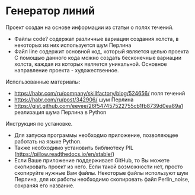 # Генератор линий
Проект создан на основе информации из статьи о полях течений.
- Файлы code? содержат различные вариации создания холста, в некоторых из них используется шум Перлина
- Файл line содержит основной код, который является целью проекта
С помощью данного кода можно создать бесконечные вариации холста, каждая из которых является уникальной. Основное направление проекта - художественное.

Использованные материалы: 
- https://habr.com/ru/company/skillfactory/blog/524656/ поля течений
- https://habr.com/ru/post/342906/ шум Перлина
- https://gist.github.com/eevee/26f547457522755cb1fb8739d0ea89a1 реализация шума Перлина в Python

Инструкция по установке.
- Для запуска программы необходмо приложение, позволяющее работать на языке Python. 
- Также необходимо установить библиотеку PIL (https://pillow.readthedocs.io/en/stable/)
- Если Ваше приложение поддерживает GitHub, то Вы можете скопировать проект из него. Если такой возможности нет, просто скопируйте нужные Вам файлы. Некоторые файлы используют шум Перлина, для их работы необходимо скопировать файл Perlin_noise, сохраняя его название.
